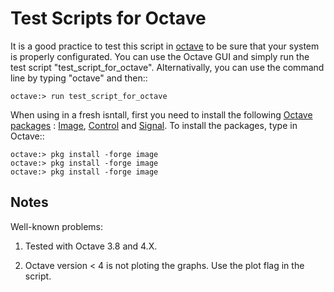  
Test Scripts for Octave
=======================


It is a good practice to test this script in [octave] to be sure that your system
is properly configurated. You can use the Octave GUI and simply run the test script
"test_script_for_octave". Alternativally, you can use the command line by
typing "octave" and then::


```shell
octave:> run test_script_for_octave
```

When using in a fresh isntall, first you need to install the following
[Octave packages] : [Image], [Control] and [Signal]. To install the packages,
type in Octave::



```shell
octave:> pkg install -forge image
octave:> pkg install -forge image
octave:> pkg install -forge image
```


Notes
-----

Well-known problems:

1) Tested with Octave 3.8 and 4.X.

2) Octave version < 4 is not ploting the graphs. Use the plot flag in the script.
 
  

[octave]: https://www.gnu.org/software/octave/ 
[Octave packages]: https://octave.sourceforge.io/packages.php 
[Image]: https://octave.sourceforge.io/image/index.html 
[Control]: https://octave.sourceforge.io/control/index.html 
[Signal]: https://octave.sourceforge.io/signal/index.html 

